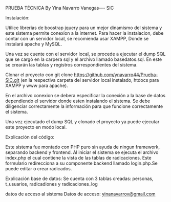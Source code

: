 PRUEBA TÉCNICA
By Yina Navarro Vanegas--- SIC

Instalación:

Utilice librerias de boostrap jquery para un mejor dinamismo del sistema y este sistema permite conexion a la internet. 
Para hacer la instalacion, debe contar con un servidor local, se recomienda usar XAMPP, Donde se instalará apache y MySQL. 

Una vez se cuente con el servidor local, se procede a ejecutar el dump SQL que se cargó en la carpera sql y el archivo llamado basedatos.sql. En este se crearán las tablas y registros correspondientes del sistema.

Clonar el proyecto con git clone https://github.com/ynavarro44/Prueba-SIC.git (en la respectiva carpeta del servidor local instalado, htdocs para XAMPP y www para apache).

En el archivo conexion se debera especificar la conexión a la base de datos dependiendo el servidor donde esten instalando el sistema. Se debe diligenciar correctamente la información para que funcione correctamente el sistema.

Una vez ejecutado el dump SQL y clonado el proyecto ya puede ejecutar este proyecto en modo local.

Explicación del código:

Este sistema fue montado con PHP puro sin ayuda de ningun framework, separando backend y frontend. Al iniciar el sistema se ejecuta el archivo index.php el cual contiene la vista de las tablas de radicaciones. Este formulario redirecciona a su componente backend llamado login.php.Se puede editar o crear radicados.

Explicación base de datos:
Se cuenta con 3 tablas creadas: personas, t_usuarios, radicadiones y radicaciones_log


datos de acceso al sistema
Datos de acceso: yinanavarrov@gmail.com 


